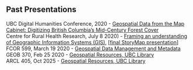 ## Past Presentations

UBC Digital Humanities Conference, 2020 - [Geospatial Data from the Map Cabinet: Digitizing British Columbia’s Mid-Century Forest Cover](https://ubc-lib-geo.github.io/presentations/ubc-dh)    
Centre for Rural Health Research, July 8 2020)  - [Framing an understanding of Geographic Information Systems (GIS)](https://ubc-lib-geo.github.io/presentations/crhr.html), [[final StoryMap presentation](https://arcg.is/1LX1180)]    
FCOR 599, March 19 2020 - [Geospatial Data Management and Metadata](https://ubc-lib-geo.github.io/presentations/fcor599)        
GEOB 370, Feb 25 2020 - [Geospatial Resources, UBC Library](https://ubc-lib-geo.github.io/presentations/geob370)     
ARCL 405, Oct 2025 - [Geospatial Resources, UBC Library](https://ubc-lib-geo.github.io/presentations/ARCL450)
